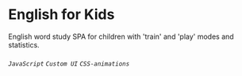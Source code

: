 # English for Kids
English word study SPA for children with 'train' and 'play' modes and statistics.
###### `JavaScript` `Custom UI` `CSS-animations`
